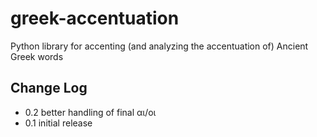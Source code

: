 greek-accentuation
==================

Python library for accenting (and analyzing the accentuation of) Ancient Greek words

## Change Log

* 0.2 better handling of final αι/οι
* 0.1 initial release
